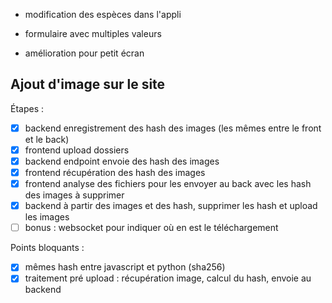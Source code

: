 - modification des espèces dans l'appli

- formulaire avec multiples valeurs
- amélioration pour petit écran

## Ajout d'image sur le site

Étapes :
- [X] backend enregistrement des hash des images (les mêmes entre le front et le back)
- [X] frontend upload dossiers
- [X] backend endpoint envoie des hash des images
- [X] frontend récupération des hash des images
- [X] frontend analyse des fichiers pour les envoyer au back avec les hash des images à supprimer
- [X] backend à partir des images et des hash, supprimer les hash et upload les images
- [ ] bonus : websocket pour indiquer où en est le téléchargement

Points bloquants :
- [X] mêmes hash entre javascript et python (sha256)
- [X] traitement pré upload : récupération image, calcul du hash, envoie au backend
